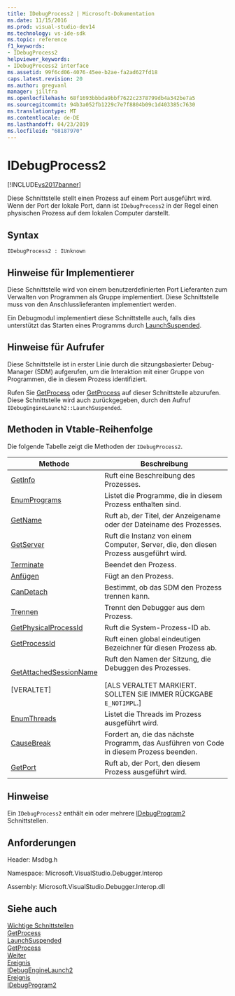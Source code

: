 ```yaml
---
title: IDebugProcess2 | Microsoft-Dokumentation
ms.date: 11/15/2016
ms.prod: visual-studio-dev14
ms.technology: vs-ide-sdk
ms.topic: reference
f1_keywords:
- IDebugProcess2
helpviewer_keywords:
- IDebugProcess2 interface
ms.assetid: 99f6cd06-4076-45ee-b2ae-fa2ad627fd18
caps.latest.revision: 20
ms.author: gregvanl
manager: jillfra
ms.openlocfilehash: 68f1693bbbda9bbf7622c2378799db4a342be7a5
ms.sourcegitcommit: 94b3a052fb1229c7e7f8804b09c1d403385c7630
ms.translationtype: MT
ms.contentlocale: de-DE
ms.lasthandoff: 04/23/2019
ms.locfileid: "68187970"
---
```

# <a name="idebugprocess2"></a>IDebugProcess2
[!INCLUDE[vs2017banner](../../../includes/vs2017banner.md)]

Diese Schnittstelle stellt einen Prozess auf einem Port ausgeführt wird. Wenn der Port der lokale Port, dann ist `IDebugProcess2` in der Regel einen physischen Prozess auf dem lokalen Computer darstellt.  
  
## <a name="syntax"></a>Syntax  
  
```  
IDebugProcess2 : IUnknown  
```  
  
## <a name="notes-for-implementers"></a>Hinweise für Implementierer  
 Diese Schnittstelle wird von einem benutzerdefinierten Port Lieferanten zum Verwalten von Programmen als Gruppe implementiert. Diese Schnittstelle muss von den Anschlusslieferanten implementiert werden.  
  
 Ein Debugmodul implementiert diese Schnittstelle auch, falls dies unterstützt das Starten eines Programms durch [LaunchSuspended](../../../extensibility/debugger/reference/idebugenginelaunch2-launchsuspended.md).  
  
## <a name="notes-for-callers"></a>Hinweise für Aufrufer  
 Diese Schnittstelle ist in erster Linie durch die sitzungsbasierter Debug-Manager (SDM) aufgerufen, um die Interaktion mit einer Gruppe von Programmen, die in diesem Prozess identifiziert.  
  
 Rufen Sie [GetProcess](../../../extensibility/debugger/reference/idebugprogram2-getprocess.md) oder [GetProcess](../../../extensibility/debugger/reference/idebugport2-getprocess.md) auf dieser Schnittstelle abzurufen. Diese Schnittstelle wird auch zurückgegeben, durch den Aufruf `IDebugEngineLaunch2::LaunchSuspended`.  
  
## <a name="methods-in-vtable-order"></a>Methoden in Vtable-Reihenfolge  
 Die folgende Tabelle zeigt die Methoden der `IDebugProcess2`.  
  
|Methode|Beschreibung|  
|------------|-----------------|  
|[GetInfo](../../../extensibility/debugger/reference/idebugprocess2-getinfo.md)|Ruft eine Beschreibung des Prozesses.|  
|[EnumPrograms](../../../extensibility/debugger/reference/idebugprocess2-enumprograms.md)|Listet die Programme, die in diesem Prozess enthalten sind.|  
|[GetName](../../../extensibility/debugger/reference/idebugprocess2-getname.md)|Ruft ab, der Titel, der Anzeigename oder der Dateiname des Prozesses.|  
|[GetServer](../../../extensibility/debugger/reference/idebugprocess2-getserver.md)|Ruft die Instanz von einem Computer, Server, die, den diesen Prozess ausgeführt wird.|  
|[Terminate](../../../extensibility/debugger/reference/idebugprocess2-terminate.md)|Beendet den Prozess.|  
|[Anfügen](../../../extensibility/debugger/reference/idebugprocess2-attach.md)|Fügt an den Prozess.|  
|[CanDetach](../../../extensibility/debugger/reference/idebugprocess2-candetach.md)|Bestimmt, ob das SDM den Prozess trennen kann.|  
|[Trennen](../../../extensibility/debugger/reference/idebugprocess2-detach.md)|Trennt den Debugger aus dem Prozess.|  
|[GetPhysicalProcessId](../../../extensibility/debugger/reference/idebugprocess2-getphysicalprocessid.md)|Ruft die System-Prozess-ID ab.|  
|[GetProcessId](../../../extensibility/debugger/reference/idebugprocess2-getprocessid.md)|Ruft einen global eindeutigen Bezeichner für diesen Prozess ab.|  
|[GetAttachedSessionName](../../../extensibility/debugger/reference/idebugprocess2-getattachedsessionname.md)<br /><br /> [VERALTET]|Ruft den Namen der Sitzung, die Debuggen des Prozesses.<br /><br /> [ALS VERALTET MARKIERT. SOLLTEN SIE IMMER RÜCKGABE `E_NOTIMPL`.]|  
|[EnumThreads](../../../extensibility/debugger/reference/idebugprocess2-enumthreads.md)|Listet die Threads im Prozess ausgeführt wird.|  
|[CauseBreak](../../../extensibility/debugger/reference/idebugprocess2-causebreak.md)|Fordert an, die das nächste Programm, das Ausführen von Code in diesem Prozess beenden.|  
|[GetPort](../../../extensibility/debugger/reference/idebugprocess2-getport.md)|Ruft ab, der Port, den diesem Prozess ausgeführt wird.|  
  
## <a name="remarks"></a>Hinweise  
 Ein `IDebugProcess2` enthält ein oder mehrere [IDebugProgram2](../../../extensibility/debugger/reference/idebugprogram2.md) Schnittstellen.  
  
## <a name="requirements"></a>Anforderungen  
 Header: Msdbg.h  
  
 Namespace: Microsoft.VisualStudio.Debugger.Interop  
  
 Assembly: Microsoft.VisualStudio.Debugger.Interop.dll  
  
## <a name="see-also"></a>Siehe auch  
 [Wichtige Schnittstellen](../../../extensibility/debugger/reference/core-interfaces.md)   
 [GetProcess](../../../extensibility/debugger/reference/idebugport2-getprocess.md)   
 [LaunchSuspended](../../../extensibility/debugger/reference/idebugenginelaunch2-launchsuspended.md)   
 [GetProcess](../../../extensibility/debugger/reference/idebugprogram2-getprocess.md)   
 [Weiter](../../../extensibility/debugger/reference/ienumdebugprocesses2-next.md)   
 [Ereignis](../../../extensibility/debugger/reference/idebugportevents2-event.md)   
 [IDebugEngineLaunch2](../../../extensibility/debugger/reference/idebugenginelaunch2.md)   
 [Ereignis](../../../extensibility/debugger/reference/idebugeventcallback2-event.md)   
 [IDebugProgram2](../../../extensibility/debugger/reference/idebugprogram2.md)
